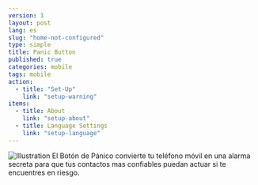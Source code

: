 ```yaml
---
version: 1
layout: post
lang: es
slug: "home-not-configured"
type: simple
title: Panic Button
published: true
categories: mobile
tags: mobile
action: 
  - title: "Set-Up"
    link: "setup-warning"
items: 
  - title: About
    link: "setup-about"
  - title: Language Settings
    link: "setup-language"
---
```


![Illustration](/media/mobile/home-not-configured-small.png) El Botón de Pánico convierte tu teléfono móvil en una alarma secreta para que tus contactos mas confiables puedan actuar si te encuentres en riesgo.
